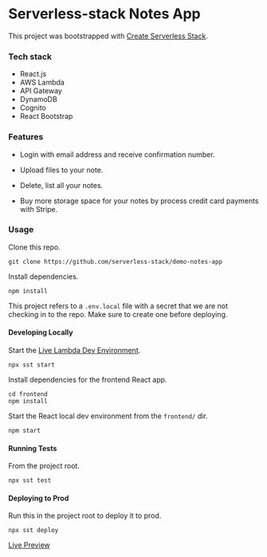 # Serverless-stack Notes App

This project was bootstrapped with [Create Serverless Stack](https://docs.serverless-stack.com/packages/create-serverless-stack).
</br>

### Tech stack

- React.js
- AWS Lambda
- API Gateway
- DynamoDB
- Cognito
- React Bootstrap</br>

### **Features**

- Login with email address and receive confirmation number.

- Upload files to your note.

- Delete, list all your notes.

- Buy more storage space for your notes by process credit card payments with Stripe.

  

### Usage

Clone this repo.

```
git clone https://github.com/serverless-stack/demo-notes-app
```

Install dependencies.

```
npm install
```

This project refers to a `.env.local` file with a secret that we are not checking in to the repo. Make sure to create one before deploying.

#### Developing Locally

Start the [Live Lambda Dev Environment](https://docs.serverless-stack.com/live-lambda-development).

``` 
npx sst start
```

Install dependencies for the frontend React app.

``` 
cd frontend
npm install
```

Start the React local dev environment from the `frontend/` dir.

``` 
npm start
```

#### Running Tests

From the project root.

``` 
npx sst test
```

#### Deploying to Prod

Run this in the project root to deploy it to prod.

``` 
npx sst deploy
```


[Live Preview](https://d3rxr44trvkza4.cloudfront.net/)
